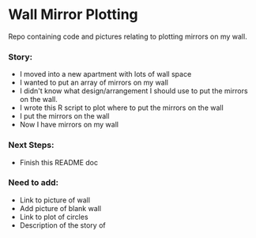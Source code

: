 # Wall Mirror Plotting

Repo containing code and pictures relating to plotting mirrors on my wall.

### Story:
* I moved into a new apartment with lots of wall space
* I wanted to put an array of mirrors on my wall
* I didn't know what design/arrangement I should use to put the mirrors on the wall.
* I wrote this R script to plot where to put the mirrors on the wall
* I put the mirrors on the wall
* Now I have mirrors on my wall


### Next Steps:
- Finish this README doc

### Need to add:
- Link to picture of wall
- Add picture of blank wall
- Link to plot of circles
- Description of the story of 









